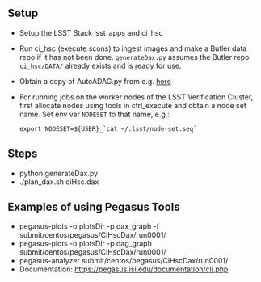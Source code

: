 Setup
-----

- Setup the LSST Stack lsst_apps and ci_hsc

- Run ci_hsc (execute scons) to ingest images and make a Butler data repo if it has not been done. `generateDax.py` assumes the Butler repo `ci_hsc/DATA/` already exists and is ready for use.

- Obtain a copy of AutoADAG.py from e.g. [here](https://github.com/pegasus-isi/pegasus-gtfar/blob/bd092b7adbd3e2fb70679cbb58681ec26b74602a/pegasus/gtfar/dax/AutoADAG.py)

- For running jobs on the worker nodes of the LSST Verification Cluster,
  first allocate nodes using tools in ctrl_execute and obtain a node set name.
  Set env var `NODESET` to that name, e.g.:
  ```
  export NODESET=${USER}_`cat ~/.lsst/node-set.seq`
  ```


Steps
-----

- python generateDax.py
- ./plan_dax.sh ciHsc.dax


Examples of using Pegasus Tools
-------------------------------

- pegasus-plots -o plotsDir -p dax_graph -f submit/centos/pegasus/CiHscDax/run0001/
- pegasus-plots -o plotsDir -p dag_graph submit/centos/pegasus/CiHscDax/run0001/
- pegasus-analyzer submit/centos/pegasus/CiHscDax/run0001/
- Documentation: https://pegasus.isi.edu/documentation/cli.php
